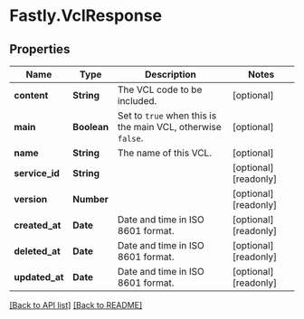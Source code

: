 # Fastly.VclResponse

## Properties

Name | Type | Description | Notes
------------ | ------------- | ------------- | -------------
**content** | **String** | The VCL code to be included. | [optional] 
**main** | **Boolean** | Set to `true` when this is the main VCL, otherwise `false`. | [optional] 
**name** | **String** | The name of this VCL. | [optional] 
**service_id** | **String** |  | [optional] [readonly] 
**version** | **Number** |  | [optional] [readonly] 
**created_at** | **Date** | Date and time in ISO 8601 format. | [optional] [readonly] 
**deleted_at** | **Date** | Date and time in ISO 8601 format. | [optional] [readonly] 
**updated_at** | **Date** | Date and time in ISO 8601 format. | [optional] [readonly] 


[[Back to API list]](../../README.md#endpoints) [[Back to README]](../../README.md)
